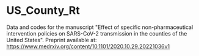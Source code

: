 # US_County_Rt
Data and codes for the manuscript "Effect of specific non-pharmaceutical intervention policies on SARS-CoV-2 transmission in the counties of the United States". Preprint available at: https://www.medrxiv.org/content/10.1101/2020.10.29.20221036v1
